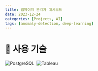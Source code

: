 ```yaml
---
title: 웹페이지 관리자 대시보드
date: 2023-12-24
categories: [Projects, AI]
tags: [anomaly-detection, deep-learning]
---
```


# 🔧 사용 기술

<div style="display: flex; flex-direction: column; gap: 0.5rem;">
  <div style="display: flex; flex-wrap: wrap; gap: 0.5rem;">
    <img src="https://img.shields.io/badge/PostgreSQL-4169E1?style=for-the-badge&logo=postgresql&logoColor=white" alt="PostgreSQL">
    <img src="https://img.shields.io/badge/Tableau-E97627?style=for-the-badge&logo=tableau&logoColor=white" alt="Tableau">
  </div>
</div>